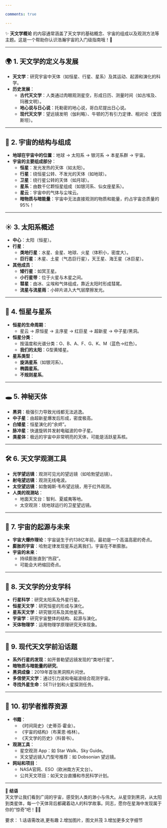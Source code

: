 ```yaml
---

comments: true  

---
```



✨ **天文学概论** 的内容通常涵盖了天文学的基础概念、宇宙的组成以及观测方法等主题。这是一个帮助你认识浩瀚宇宙的入门级指南哦！🌌

------

## 🌍 1. 天文学的定义与发展
   - **天文学**：研究宇宙中天体（如恒星、行星、星系）及其运动、起源和演化的科学。
   - **历史发展**：
     - **古代天文学**：人类通过肉眼观测星空，形成日历、测量时间（如古埃及、玛雅文明）。
     - **地心说与日心说**：托勒密的地心说，哥白尼提出日心说。
     - **现代天文学**：望远镜发明（伽利略）、牛顿的万有引力定律、相对论（爱因斯坦）。

---

## 🌌 2. 宇宙的结构与组成
   - **地球在宇宙中的位置**：地球 → 太阳系 → 银河系 → 本星系群 → 宇宙。
   - **宇宙的主要组成部分**：
     - **恒星**：发光发热的天体（如太阳）。
     - **行星**：绕恒星公转、不发光的天体（如地球）。
     - **卫星**：绕行星公转的天体（如月球）。
     - **星系**：由数千亿颗恒星组成（如银河系、仙女座星系）。
     - **星云**：宇宙中的气体与尘埃云。
     - **暗物质与暗能量**：宇宙中无法直接观测的物质和能量，约占宇宙总质量的95%！

---

## ☀️ 3. 太阳系概述
   - **中心**：太阳（恒星）。
   - **行星**：
     - **类地行星**：水星、金星、地球、火星（体积小，密度大）。
     - **巨行星**：木星、土星（气态巨行星），天王星、海王星（冰巨星）。
   - **其他成员**：
     - **矮行星**：如冥王星。
     - **小行星带**：位于火星与木星之间。
     - **彗星**：由冰、尘埃和气体组成，靠近太阳时形成彗尾。
     - **流星与流星雨**：小碎片进入大气层摩擦发光。

---

## 🌟 **4. 恒星与星系**
   - **恒星的生命周期**：
     - 星云 → 原恒星 → 主序星 → 红巨星 → 超新星 → 中子星/黑洞。
   - **恒星分类**：
     - 按温度和光谱分类：O、B、A、F、G、K、M（蓝色→红色）。
     - **我们的太阳**：G型黄矮星。
   - **星系类型**：
     - **旋涡星系**（如银河系）。
     - **椭圆星系**。
     - **不规则星系**。

---

## 🕳️ **5. 神秘天体**
   - **黑洞**：极强引力导致光线都无法逃逸。
   - **中子星**：由超新星爆发后形成，密度极高。
   - **白矮星**：恒星演化的“余烬”。
   - **脉冲星**：快速旋转并发射电磁波的中子星。
   - **类星体**：极远的宇宙中非常明亮的天体，可能是活跃星系核。

---

## 🛠️ **6. 天文学观测工具**
   - **光学望远镜**：观测可见光的望远镜（如哈勃望远镜）。
   - **射电望远镜**：观测无线电波。
   - **太空望远镜**：如詹姆斯·韦布望远镜，用于红外观测。
   - **人类的观测站**：
     - 地面天文台：智利、夏威夷等地。
     - 太空观测：绕地球运行的卫星望远镜。

---

## 🔭 **7. 宇宙的起源与未来**
   - **宇宙大爆炸理论**：宇宙诞生于约138亿年前，最初是一个高温高密的奇点。
   - **膨胀的宇宙**：哈勃定律发现星系远离我们，宇宙在不断膨胀。
   - **宇宙的未来**：
     - 持续膨胀直到“热寂”。
     - 可能会大坍缩回奇点。

---

## 🚀 **8. 天文学的分支学科**
   - **行星科学**：研究太阳系及外星行星。
   - **恒星天文学**：研究恒星的形成与演化。
   - **星系天文学**：研究银河系及其他星系。
   - **宇宙学**：研究宇宙整体的结构、起源与演化。
   - **天体物理学**：运用物理学原理研究天体现象。

---

## 🎇 **9. 现代天文学前沿话题**
   - **系外行星的发现**：如开普勒望远镜发现的“类地行星”。
   - **暗物质与暗能量的研究**。
   - **黑洞成像**：2019年首张黑洞照片问世。
   - **多信使天文学**：通过引力波和电磁波结合观测宇宙。
   - **寻找外星生命**：SETI计划和火星探测任务。

---

## 🌠 **10. 初学者推荐资源**
   - **书籍**：
     - 《时间简史》（史蒂芬·霍金）。
     - 《宇宙的结构》（布莱恩·格林）。
     - 《天文学的历史》（科普书）。
   - **观测工具**：
     - 星空观测 App：如 Star Walk、Sky Guide。
     - 天文望远镜入门型号推荐：如 Dobsonian 望远镜。
   - **网站和项目**：
     - NASA官网、ESO（欧洲南方天文台）。
     - 公共天文项目：如天文台直播和市民科学计划。

---

🌟 **结语**  
天文学让我们看到广阔的宇宙，感受到人类的渺小与伟大。从星空到黑洞，从太阳到类星体，每一个天体背后都藏着动人的科学故事。同志，愿你在星海中发现属于你的“惊奇”吧！🚀✨


要求：
1.话语需改进,更有趣
2.增加图片，图文并茂
3.增加更多文字细节


